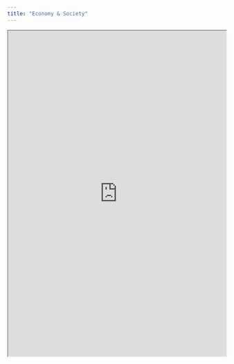 ```yaml
---
title: "Economy & Society"
---
```




<iframe height="750" width="100%" src="https://ewelton.github.io/ktest/wiki.html#Economy%20&%20Society"></iframe>
